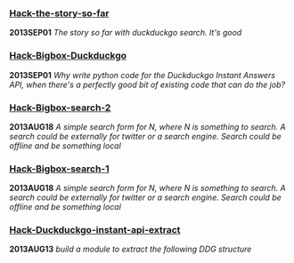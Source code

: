 ### [Hack-the-story-so-far](hack-the-story-so-far.txt)
**2013SEP01**
*The story so far with duckduckgo search. It's good*

### [Hack-Bigbox-Duckduckgo](hack-bigbox-duckduckgo.md)
**2013SEP01**
*Why write python code for the Duckduckgo Instant Answers API, when there's a perfectly good bit of existing code that can do the job?*

### [Hack-Bigbox-search-2](hack-bigbox-search-ui-io.md)
**2013AUG18**
*A simple search form for N, where N is something to search. A search could be externally for twitter or a search engine. Search could be offline and be something local*

### [Hack-Bigbox-search-1](hack-bigbox-search.txt)
**2013AUG18**
*A simple search form for N, where N is something to search. A search could be externally for twitter or a search engine. Search could be offline and be something local*

### [Hack-Duckduckgo-instant-api-extract](hack-ddg-instant-api-extract.txt)
**2013AUG13**
*build a module to extract the following DDG structure*

